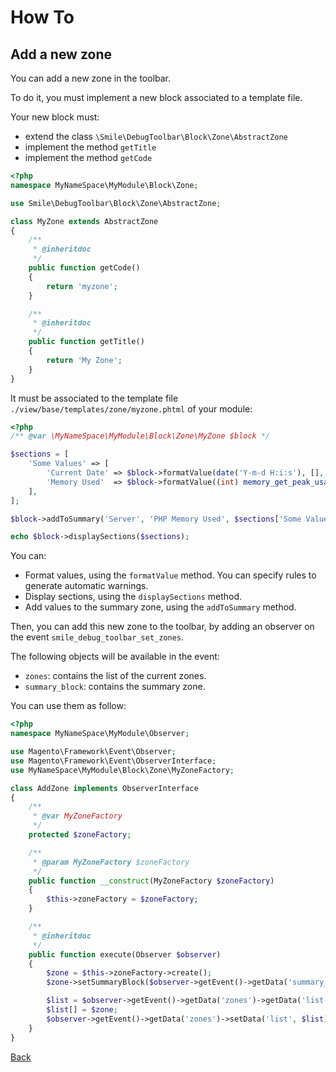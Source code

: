 # How To

## Add a new zone

You can add a new zone in the toolbar.

To do it, you must implement a new block associated to a template file.

Your new block must:

- extend the class `\Smile\DebugToolbar\Block\Zone\AbstractZone`
- implement the method `getTitle`
- implement the method `getCode`

```php
<?php
namespace MyNameSpace\MyModule\Block\Zone;

use Smile\DebugToolbar\Block\Zone\AbstractZone;

class MyZone extends AbstractZone
{
    /**
     * @inheritdoc
     */
    public function getCode()
    {
        return 'myzone';
    }

    /**
     * @inheritdoc
     */
    public function getTitle()
    {
        return 'My Zone';
    }
}
```

It must be associated to the template file `./view/base/templates/zone/myzone.phtml` of your module:

```php
<?php
/** @var \MyNameSpace\MyModule\Block\Zone\MyZone $block */

$sections = [
    'Some Values' => [
        'Current Date' => $block->formatValue(date('Y-m-d H:i:s'), [], 'datetime'),
        'Memory Used'  => $block->formatValue((int) memory_get_peak_usage(true), ['gt' => 128*1024*1024], 'size'),
    ],
];

$block->addToSummary('Server', 'PHP Memory Used', $sections['Some Values']['Memory Used']);

echo $block->displaySections($sections);

```
You can:

- Format values, using the `formatValue` method. You can specify rules to generate automatic warnings.
- Display sections, using the `displaySections` method.
- Add values to the summary zone, using the `addToSummary` method.

Then, you can add this new zone to the toolbar, by adding an observer on the event `smile_debug_toolbar_set_zones`.

The following objects will be available in the event:

- `zones`: contains the list of the current zones.
- `summary_block`: contains the summary zone.

You can use them as follow:

```php
<?php
namespace MyNameSpace\MyModule\Observer;

use Magento\Framework\Event\Observer;
use Magento\Framework\Event\ObserverInterface;
use MyNameSpace\MyModule\Block\Zone\MyZoneFactory;

class AddZone implements ObserverInterface
{
    /**
     * @var MyZoneFactory
     */
    protected $zoneFactory;

    /**
     * @param MyZoneFactory $zoneFactory
     */
    public function __construct(MyZoneFactory $zoneFactory)
    {
        $this->zoneFactory = $zoneFactory;
    }

    /**
     * @inheritdoc
     */
    public function execute(Observer $observer)
    {
        $zone = $this->zoneFactory->create();
        $zone->setSummaryBlock($observer->getEvent()->getData('summary_block'));

        $list = $observer->getEvent()->getData('zones')->getData('list');
        $list[] = $zone;
        $observer->getEvent()->getData('zones')->setData('list', $list);
    }
}
```

[Back](../README.md)
